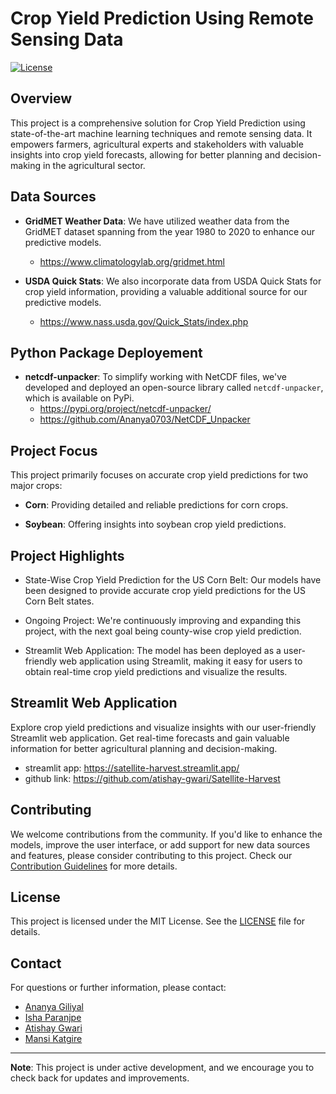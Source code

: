 # Crop Yield Prediction Using Remote Sensing Data

[![License](https://img.shields.io/badge/license-MIT-blue.svg)](LICENSE)

## Overview

This project is a comprehensive solution for Crop Yield Prediction using state-of-the-art machine learning techniques and remote sensing data. It empowers farmers, agricultural experts and stakeholders with valuable insights into crop yield forecasts, allowing for better planning and decision-making in the agricultural sector.

## Data Sources

- **GridMET Weather Data**: We have utilized weather data from the GridMET dataset spanning from the year 1980 to 2020 to enhance our predictive models.
  - https://www.climatologylab.org/gridmet.html

- **USDA Quick Stats**: We also incorporate data from USDA Quick Stats for crop yield information, providing a valuable additional source for our predictive models.
  - https://www.nass.usda.gov/Quick_Stats/index.php

## Python Package Deployement
- **netcdf-unpacker**: To simplify working with NetCDF files, we've developed and deployed an open-source library called `netcdf-unpacker`, which is available on PyPi.
  - https://pypi.org/project/netcdf-unpacker/
  - https://github.com/Ananya0703/NetCDF_Unpacker

## Project Focus

This project primarily focuses on accurate crop yield predictions for two major crops:

- **Corn**: Providing detailed and reliable predictions for corn crops.

- **Soybean**: Offering insights into soybean crop yield predictions.

## Project Highlights

- State-Wise Crop Yield Prediction for the US Corn Belt: Our models have been designed to provide accurate crop yield predictions for the US Corn Belt states.

- Ongoing Project: We're continuously improving and expanding this project, with the next goal being county-wise crop yield prediction.

- Streamlit Web Application: The model has been deployed as a user-friendly web application using Streamlit, making it easy for users to obtain real-time crop yield predictions and visualize the results.

## Streamlit Web Application

Explore crop yield predictions and visualize insights with our user-friendly Streamlit web application. Get real-time forecasts and gain valuable information for better agricultural planning and decision-making. 
- streamlit app: https://satellite-harvest.streamlit.app/
- github link: https://github.com/atishay-gwari/Satellite-Harvest

## Contributing

We welcome contributions from the community. If you'd like to enhance the models, improve the user interface, or add support for new data sources and features, please consider contributing to this project. Check our [Contribution Guidelines](CONTRIBUTING.md) for more details.

## License

This project is licensed under the MIT License. See the [LICENSE](LICENSE) file for details.

## Contact

For questions or further information, please contact:
  - [Ananya Giliyal](mailto:ananya.giliyal026@nmims.edu.in)
  - [Isha Paranjpe](mailto:isha.paranjpe064@nmims.edu.in)
  - [Atishay Gwari](mailto:atishay.gwari080@nmims.edu.in)
  - [Mansi Katgire](mailto:mansi.katigre125@nmims.edu.in)

---

**Note**: This project is under active development, and we encourage you to check back for updates and improvements.
